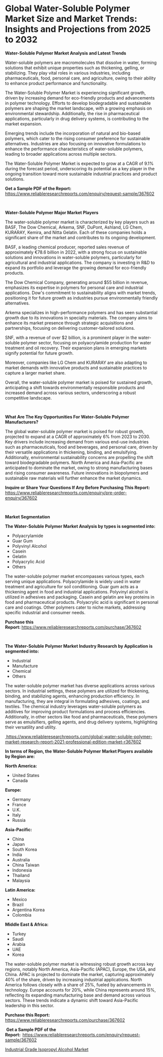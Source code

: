 <p><h1>Global Water-Soluble Polymer Market Size and Market Trends: Insights and Projections from 2025 to 2032</h1></p><p><strong>Water-Soluble Polymer Market Analysis and Latest Trends</strong></p>
<p><p>Water-soluble polymers are macromolecules that dissolve in water, forming solutions that exhibit unique properties such as thickening, gelling, or stabilizing. They play vital roles in various industries, including pharmaceuticals, food, personal care, and agriculture, owing to their ability to enhance product performance and functionality.</p><p>The Water-Soluble Polymer Market is experiencing significant growth, driven by increasing demand for eco-friendly products and advancements in polymer technology. Efforts to develop biodegradable and sustainable polymers are shaping the market landscape, with a growing emphasis on environmental stewardship. Additionally, the rise in pharmaceutical applications, particularly in drug delivery systems, is contributing to the market expansion. </p><p>Emerging trends include the incorporation of natural and bio-based polymers, which cater to the rising consumer preference for sustainable alternatives. Industries are also focusing on innovative formulations to enhance the performance characteristics of water-soluble polymers, leading to broader applications across multiple sectors. </p><p>The Water-Soluble Polymer Market is expected to grow at a CAGR of 9.1% during the forecast period, underscoring its potential as a key player in the ongoing transition toward more sustainable industrial practices and product solutions.</p></p>
<p><strong>Get a Sample PDF of the Report:&nbsp;</strong> <a href="https://www.reliableresearchreports.com/enquiry/request-sample/367602?utm_campaign=3362&utm_medium=2&utm_source=Github&utm_content=ia&utm_term=29032025&utm_id=water-soluble-polymer">https://www.reliableresearchreports.com/enquiry/request-sample/367602</a></p>
<p>&nbsp;</p>
<p><strong>Water-Soluble Polymer Major Market Players</strong></p>
<p><p>The water-soluble polymer market is characterized by key players such as BASF, The Dow Chemical, Arkema, SNF, DuPont, Ashland, LG Chem, KURARAY, Kemira, and Nitta Gelatin. Each of these companies holds a significant share of the market and contributes to its ongoing development.</p><p>BASF, a leading chemical producer, reported sales revenue of approximately €78.6 billion in 2022, with a strong focus on sustainable solutions and innovations in water-soluble polymers, particularly for agricultural and industrial applications. The company is investing in R&D to expand its portfolio and leverage the growing demand for eco-friendly products.</p><p>The Dow Chemical Company, generating around $55 billion in revenue, emphasizes its expertise in polymers for personal care and industrial applications. Dow's commitment to sustainability aligns with market trends, positioning it for future growth as industries pursue environmentally friendly alternatives.</p><p>Arkema specializes in high-performance polymers and has seen substantial growth due to its innovations in specialty materials. The company aims to enhance its market presence through strategic acquisitions and partnerships, focusing on delivering customer-tailored solutions.</p><p>SNF, with a revenue of over $2 billion, is a prominent player in the water-soluble polymer sector, focusing on polyacrylamide production for water treatment and oil recovery. Their expansion plans in emerging markets signify potential for future growth.</p><p>Moreover, companies like LG Chem and KURARAY are also adapting to market demands with innovative products and sustainable practices to capture a larger market share.</p><p>Overall, the water-soluble polymer market is poised for sustained growth, anticipating a shift towards environmentally responsible products and increased demand across various sectors, underscoring a robust competitive landscape.</p></p>
<p>&nbsp;</p>
<p><strong>What Are The Key Opportunities For Water-Soluble Polymer Manufacturers?</strong></p>
<p><p>The global water-soluble polymer market is poised for robust growth, projected to expand at a CAGR of approximately 6% from 2023 to 2030. Key drivers include increasing demand from various end-use industries such as pharmaceuticals, food and beverages, and personal care, driven by their versatile applications in thickening, binding, and emulsifying. Additionally, environmental sustainability concerns are propelling the shift toward biodegradable polymers. North America and Asia-Pacific are anticipated to dominate the market, owing to strong manufacturing bases and rising consumer awareness. Future innovations in biopolymers and sustainable raw materials will further enhance the market dynamics.</p></p>
<p><strong>Inquire or Share Your Questions If Any Before Purchasing This Report:</strong> <a href="https://www.reliableresearchreports.com/enquiry/pre-order-enquiry/367602?utm_campaign=3362&utm_medium=2&utm_source=Github&utm_content=ia&utm_term=29032025&utm_id=water-soluble-polymer">https://www.reliableresearchreports.com/enquiry/pre-order-enquiry/367602</a></p>
<p>&nbsp;</p>
<p><strong>Market Segmentation</strong></p>
<p><strong>The Water-Soluble Polymer Market Analysis by types is segmented into:</strong></p>
<p><ul><li>Polyacrylamide</li><li>Guar Gum</li><li>Polyvinyl Alcohol</li><li>Casein</li><li>Gelatin</li><li>Polyacrylic Acid</li><li>Others</li></ul></p>
<p><p>The water-soluble polymer market encompasses various types, each serving unique applications. Polyacrylamide is widely used in water treatment and agriculture for soil conditioning. Guar gum acts as a thickening agent in food and industrial applications. Polyvinyl alcohol is utilized in adhesives and packaging. Casein and gelatin are key proteins in food and pharmaceutical products. Polyacrylic acid is significant in personal care and coatings. Other polymers cater to niche markets, addressing specific industrial and consumer needs.</p></p>
<p><strong>Purchase this Report:&nbsp;</strong><a href="https://www.reliableresearchreports.com/purchase/367602?utm_campaign=3362&utm_medium=2&utm_source=Github&utm_content=ia&utm_term=29032025&utm_id=water-soluble-polymer">https://www.reliableresearchreports.com/purchase/367602</a></p>
<p>&nbsp;</p>
<p><strong>The Water-Soluble Polymer Market Industry Research by Application is segmented into:</strong></p>
<p><ul><li>Industrial</li><li>Manufacture</li><li>Chemical</li><li>Others</li></ul></p>
<p><p>The water-soluble polymer market has diverse applications across various sectors. In industrial settings, these polymers are utilized for thickening, binding, and stabilizing agents, enhancing production efficiency. In manufacturing, they are integral in formulating adhesives, coatings, and textiles. The chemical industry leverages water-soluble polymers as additives for improving product formulations and process efficiencies. Additionally, in other sectors like food and pharmaceuticals, these polymers serve as emulsifiers, gelling agents, and drug delivery systems, highlighting their versatility and utility.</p></p>
<p><a href="https://www.reliableresearchreports.com/global-water-soluble-polymer-market-research-report-2021-professional-edition-market-r367602?utm_campaign=3362&utm_medium=2&utm_source=Github&utm_content=ia&utm_term=29032025&utm_id=water-soluble-polymer">&nbsp;https://www.reliableresearchreports.com/global-water-soluble-polymer-market-research-report-2021-professional-edition-market-r367602</a></p>
<p><strong>In terms of Region, the Water-Soluble Polymer Market Players available by Region are:</strong></p>
<p>
    <p> <strong> North America: </strong>
        <ul>
            <li>United States</li>
            <li>Canada</li>
        </ul>
        </p> 
    <p> <strong> Europe: </strong>
        <ul>
            <li>Germany</li>
            <li>France</li>
            <li>U.K.</li>
            <li>Italy</li>
            <li>Russia</li>
        </ul>
        </p> 
    <p> <strong> Asia-Pacific: </strong>
        <ul>
            <li>China</li>
            <li>Japan</li>
            <li>South Korea</li>
            <li>India</li>
            <li>Australia</li>
            <li>China Taiwan</li>
            <li>Indonesia</li>
            <li>Thailand</li>
            <li>Malaysia</li>
        </ul>
        </p> 
    <p> <strong> Latin America: </strong>
        <ul>
            <li>Mexico</li>
            <li>Brazil</li>
            <li>Argentina Korea</li>
            <li>Colombia</li>
        </ul>
        </p> 
    <p> <strong> Middle East & Africa: </strong>
        <ul>
            <li>Turkey</li>
            <li>Saudi</li>
            <li>Arabia</li>
            <li>UAE</li>
            <li>Korea</li>
        </ul>
    </p>
    </p>
<p><p>The water-soluble polymer market is witnessing robust growth across key regions, notably North America, Asia-Pacific (APAC), Europe, the USA, and China. APAC is projected to dominate the market, capturing approximately 40% of the share, driven by increasing industrial applications. North America follows closely with a share of 25%, fueled by advancements in technology. Europe accounts for 20%, while China represents around 15%, reflecting its expanding manufacturing base and demand across various sectors. These trends indicate a dynamic shift toward Asia-Pacific leadership in this sector.</p></p>
<p><strong>Purchase this Report: </strong><a href="https://www.reliableresearchreports.com/purchase/367602?utm_campaign=3362&utm_medium=2&utm_source=Github&utm_content=ia&utm_term=29032025&utm_id=water-soluble-polymer">https://www.reliableresearchreports.com/purchase/367602</a></p>
<p>&nbsp;<strong>Get a Sample PDF of the Report:&nbsp;&nbsp;</strong><a href="https://www.reliableresearchreports.com/enquiry/request-sample/367602?utm_campaign=3362&utm_medium=2&utm_source=Github&utm_content=ia&utm_term=29032025&utm_id=water-soluble-polymer">https://www.reliableresearchreports.com/enquiry/request-sample/367602</a></p>
<p><strong></strong></p>
<p><p><a href="https://github.com/daemluari/Market-Research-Report-List-1/blob/main/industrial-grade-isopropyl-alcohol-market.md?utm_campaign=3362&utm_medium=2&utm_source=Github&utm_content=ia&utm_term=29032025&utm_id=water-soluble-polymer">Industrial Grade Isopropyl Alcohol Market</a></p></p>